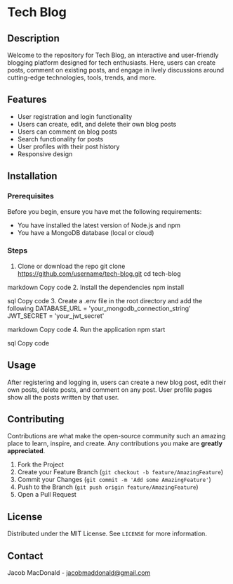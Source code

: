 # Tech Blog

## Description

Welcome to the repository for Tech Blog, an interactive and user-friendly blogging platform designed for tech enthusiasts. Here, users can create posts, comment on existing posts, and engage in lively discussions around cutting-edge technologies, tools, trends, and more.

## Features

- User registration and login functionality
- Users can create, edit, and delete their own blog posts
- Users can comment on blog posts
- Search functionality for posts
- User profiles with their post history
- Responsive design

## Installation

### Prerequisites

Before you begin, ensure you have met the following requirements:

- You have installed the latest version of Node.js and npm
- You have a MongoDB database (local or cloud)

### Steps

1. Clone or download the repo
git clone https://github.com/username/tech-blog.git
cd tech-blog

markdown
Copy code
2. Install the dependencies
npm install

sql
Copy code
3. Create a .env file in the root directory and add the following
DATABASE_URL = 'your_mongodb_connection_string'
JWT_SECRET = 'your_jwt_secret'

markdown
Copy code
4. Run the application
npm start

sql
Copy code

## Usage

After registering and logging in, users can create a new blog post, edit their own posts, delete posts, and comment on any post. User profile pages show all the posts written by that user.

## Contributing

Contributions are what make the open-source community such an amazing place to learn, inspire, and create. Any contributions you make are **greatly appreciated**.

1. Fork the Project
2. Create your Feature Branch (`git checkout -b feature/AmazingFeature`)
3. Commit your Changes (`git commit -m 'Add some AmazingFeature'`)
4. Push to the Branch (`git push origin feature/AmazingFeature`)
5. Open a Pull Request

## License

Distributed under the MIT License. See `LICENSE` for more information.

## Contact

Jacob MacDonald - jacobmaddonald@gmail.com
